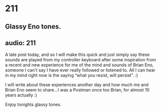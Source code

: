 # 211
## Glassy Eno tones.
audio: 211
---

A late post today, and so I will make this quick and just simply say these sounds are played from my controller keyboard after some inspiration from a recent and new experience for me of the mind and sounds of Brian Eno, someone I can't say I have ever really followed or listened to. All I can hear in my mind right now is the saying “what you resist, will persist”. :) 

I will write about these experiences another day and how much me and Brian Eno seem to share…I was a Postman once too Brian, for almost 10 years actually :)

Enjoy tonights glassy tones.